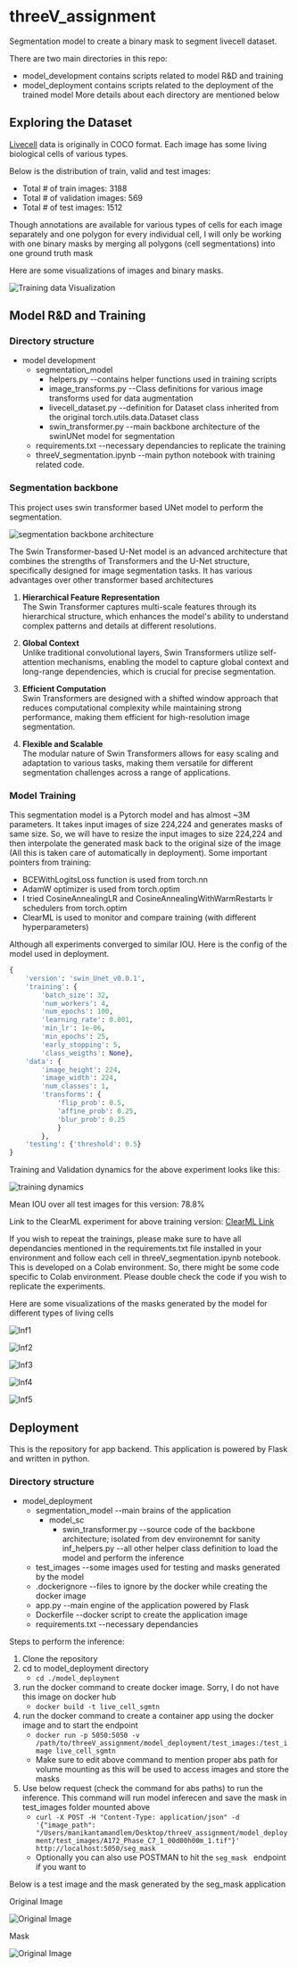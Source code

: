 # threeV_assignment
Segmentation model to create a binary mask to segment livecell dataset. 

There are two main directories in this repo:
- model_development contains scripts related to model R&D and training
- model_deployment contains scripts related to the deployment of the trained model
More details about each directory are mentioned below

## Exploring the Dataset
[Livecell](https://github.com/sartorius-research/LIVECell?tab=readme-ov-file) data is originally in COCO format. Each image has some living biological cells of various types.   

Below is the distribution of train, valid and test images:
- Total # of train images: 3188
- Total # of validation images: 569
- Total # of test images: 1512

Though annotations are available for various types of cells for each image separately and one polygon for every individual cell, I will only be working with one binary masks by merging all polygons (cell segmentations) into one ground truth mask

Here are some visualizations of images and binary masks.

![Training data Visualization](assets/train_data.png)

## Model R&D and Training

### Directory structure

- model development
    - segmentation_model
        - helpers.py --contains helper functions used in training scripts
        - image_transforms.py --Class definitions for various image transforms used for data augmentation
        - livecell_dataset.py --definition for Dataset class inherited from the original torch.utils.data.Dataset class
        - swin_transformer.py --main backbone architecture of the swinUNet model for segmentation
    - requirements.txt --necessary dependancies to replicate the training
    - threeV_segmentation.ipynb --main python notebook with training related code.

### Segmentation backbone

This project uses swin transformer based UNet model to perform the segmentation.

![segmentation backbone architecture](assets/swin_unet_diagram.png)

The Swin Transformer-based U-Net model is an advanced architecture that combines the strengths of Transformers and the U-Net structure, specifically designed for image segmentation tasks. It has various advantages over other transformer based architectures

1. **Hierarchical Feature Representation**  
   The Swin Transformer captures multi-scale features through its hierarchical structure, which enhances the model's ability to understand complex patterns and details at different resolutions.

2. **Global Context**  
   Unlike traditional convolutional layers, Swin Transformers utilize self-attention mechanisms, enabling the model to capture global context and long-range dependencies, which is crucial for precise segmentation.

3. **Efficient Computation**  
   Swin Transformers are designed with a shifted window approach that reduces computational complexity while maintaining strong performance, making them efficient for high-resolution image segmentation.

4. **Flexible and Scalable**  
   The modular nature of Swin Transformers allows for easy scaling and adaptation to various tasks, making them versatile for different segmentation challenges across a range of applications.

### Model Training

This segmentation model is a Pytorch model and has almost ~3M parameters. It takes input images of size 224,224 and generates masks of same size. So, we will have to resize the input images to size 224,224 and then interpolate the generated mask back to the original size of the image (All this is taken care of automatically in deployment). Some important pointers from training:
- BCEWithLogitsLoss function is used from torch.nn
- AdamW optimizer is used from torch.optim
- I tried CosineAnnealingLR and CosineAnnealingWithWarmRestarts lr schedulers from torch.optim
- ClearML is used to monitor and compare training (with different hyperparameters)

Although all experiments converged to similar IOU. Here is the config of the model used in deployment.

```python
{
    'version': 'swin_Unet_v0.0.1', 
    'training': {
        'batch_size': 32, 
        'num_workers': 4, 
        'num_epochs': 100, 
        'learning_rate': 0.001, 
        'min_lr': 1e-06, 
        'min_epochs': 25, 
        'early_stopping': 5, 
        'class_weigths': None}, 
    'data': {
        'image_height': 224, 
        'image_width': 224, 
        'num_classes': 1, 
        'transforms': {
            'flip_prob': 0.5, 
            'affine_prob': 0.25, 
            'blur_prob': 0.25
            }
        }, 
    'testing': {'threshold': 0.5}
}
```
Training and Validation dynamics for the above experiment looks like this:

![training dynamics](assets/training_dynamics.png)

Mean IOU over all test images for this version: 78.8%

Link to the ClearML experiment for above training version: [ClearML Link](https://app.clear.ml/projects/b6500db0a04e4b52a9995ea694a67841/experiments/ac69e2f5eaf0496fafb748f809b80de5/output/execution)

If you wish to repeat the trainings, please make sure to have all dependancies mentioned in the requirements.txt file installed in your environment and follow each cell in threeV_segmentation.ipynb notebook. This is developed on a Colab environment. So, there might be some code specific to Colab environment. Please double check the code if you wish to replicate the experiments.

Here are some visualizations of the masks generated by the model for different types of living cells

![Inf1](assets/inf_vis1.png)

![Inf2](assets/inf_vis2.png)

![Inf3](assets/inf_vis3.png)

![Inf4](assets/inf_vis4.png)

![Inf5](assets/inf_vis5.png)

## Deployment

This is the repository for app backend. This application is powered by Flask and written in python.

### Directory structure

- model_deployment
    - segmentation_model --main brains of the application
        - model_sc 
            - swin_transformer.py --source code of the backbone architecture; isolated from dev environemnt for sanity
        inf_helpers.py --all other helper class definition to load the model and perform the inference
    - test_images --some images used for testing and masks generated by the model
    - .dockerignore --files to ignore by the docker while creating the docker image
    - app.py --main engine of the application powered by Flask
    - Dockerfile --docker script to create the application image
    - requirements.txt --necessary dependancies

Steps to perform the inference:

1. Clone the repository
2. cd to model_deployment directory
    - `cd ./model_deployment`
3. run the docker command to create docker image. Sorry, I do not have this image on docker hub
    - `docker build -t live_cell_sgmtn`
4. run the docker command to create a container app using the docker image and to start the endpoint
    - `docker run -p 5050:5050 -v /path/to/threeV_assignment/model_deployment/test_images:/test_image live_cell_sgmtn`
    - Make sure to edit above command to mention proper abs path for volume mounting as this will be used to access images and store the masks
5. Use below request (check the command for abs paths) to run the inference. This command will run model inferecen and save the mask in test_images folder mounted above
    - `curl -X POST -H "Content-Type: application/json" -d '{"image_path": "/Users/manikantamandlem/Desktop/threeV_assignment/model_deployment/test_images/A172_Phase_C7_1_00d00h00m_1.tif"}' http://localhost:5050/seg_mask`
    - Optionally you can also use POSTMAN to hit the `seg_mask ` endpoint if you want to

Below is a test image and the mask generated by the seg_mask application

Original Image

![Original Image](model_deployment/test_images/A172_Phase_C7_1_00d00h00m_1.png)

Mask

![Original Image](model_deployment/test_images/A172_Phase_C7_1_00d00h00m_1_mask.png)